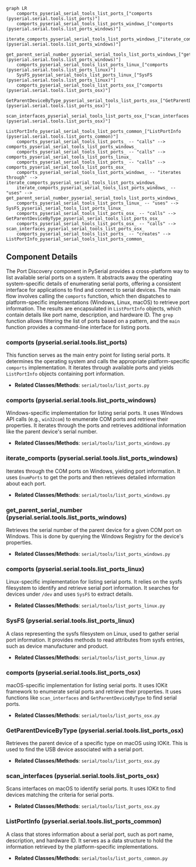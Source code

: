 ```mermaid
graph LR
    comports_pyserial_serial_tools_list_ports_["comports (pyserial.serial.tools.list_ports)"]
    comports_pyserial_serial_tools_list_ports_windows_["comports (pyserial.serial.tools.list_ports_windows)"]
    iterate_comports_pyserial_serial_tools_list_ports_windows_["iterate_comports (pyserial.serial.tools.list_ports_windows)"]
    get_parent_serial_number_pyserial_serial_tools_list_ports_windows_["get_parent_serial_number (pyserial.serial.tools.list_ports_windows)"]
    comports_pyserial_serial_tools_list_ports_linux_["comports (pyserial.serial.tools.list_ports_linux)"]
    SysFS_pyserial_serial_tools_list_ports_linux_["SysFS (pyserial.serial.tools.list_ports_linux)"]
    comports_pyserial_serial_tools_list_ports_osx_["comports (pyserial.serial.tools.list_ports_osx)"]
    GetParentDeviceByType_pyserial_serial_tools_list_ports_osx_["GetParentDeviceByType (pyserial.serial.tools.list_ports_osx)"]
    scan_interfaces_pyserial_serial_tools_list_ports_osx_["scan_interfaces (pyserial.serial.tools.list_ports_osx)"]
    ListPortInfo_pyserial_serial_tools_list_ports_common_["ListPortInfo (pyserial.serial.tools.list_ports_common)"]
    comports_pyserial_serial_tools_list_ports_ -- "calls" --> comports_pyserial_serial_tools_list_ports_windows_
    comports_pyserial_serial_tools_list_ports_ -- "calls" --> comports_pyserial_serial_tools_list_ports_linux_
    comports_pyserial_serial_tools_list_ports_ -- "calls" --> comports_pyserial_serial_tools_list_ports_osx_
    comports_pyserial_serial_tools_list_ports_windows_ -- "iterates through" --> iterate_comports_pyserial_serial_tools_list_ports_windows_
    iterate_comports_pyserial_serial_tools_list_ports_windows_ -- "uses" --> get_parent_serial_number_pyserial_serial_tools_list_ports_windows_
    comports_pyserial_serial_tools_list_ports_linux_ -- "uses" --> SysFS_pyserial_serial_tools_list_ports_linux_
    comports_pyserial_serial_tools_list_ports_osx_ -- "calls" --> GetParentDeviceByType_pyserial_serial_tools_list_ports_osx_
    comports_pyserial_serial_tools_list_ports_osx_ -- "calls" --> scan_interfaces_pyserial_serial_tools_list_ports_osx_
    comports_pyserial_serial_tools_list_ports_ -- "creates" --> ListPortInfo_pyserial_serial_tools_list_ports_common_
```

## Component Details

The Port Discovery component in PySerial provides a cross-platform way to list available serial ports on a system. It abstracts away the operating system-specific details of enumerating serial ports, offering a consistent interface for applications to find and connect to serial devices. The main flow involves calling the `comports` function, which then dispatches to platform-specific implementations (Windows, Linux, macOS) to retrieve port information. The results are encapsulated in `ListPortInfo` objects, which contain details like port name, description, and hardware ID. The `grep` function allows filtering the list of ports based on a pattern, and the `main` function provides a command-line interface for listing ports.

### comports (pyserial.serial.tools.list_ports)
This function serves as the main entry point for listing serial ports. It determines the operating system and calls the appropriate platform-specific `comports` implementation. It iterates through available ports and yields `ListPortInfo` objects containing port information.
- **Related Classes/Methods**: `serial/tools/list_ports.py`

### comports (pyserial.serial.tools.list_ports_windows)
Windows-specific implementation for listing serial ports. It uses Windows API calls (e.g., `win32com`) to enumerate COM ports and retrieve their properties. It iterates through the ports and retrieves additional information like the parent device's serial number.
- **Related Classes/Methods**: `serial/tools/list_ports_windows.py`

### iterate_comports (pyserial.serial.tools.list_ports_windows)
Iterates through the COM ports on Windows, yielding port information. It uses `EnumPorts` to get the ports and then retrieves detailed information about each port.
- **Related Classes/Methods**: `serial/tools/list_ports_windows.py`

### get_parent_serial_number (pyserial.serial.tools.list_ports_windows)
Retrieves the serial number of the parent device for a given COM port on Windows. This is done by querying the Windows Registry for the device's properties.
- **Related Classes/Methods**: `serial/tools/list_ports_windows.py`

### comports (pyserial.serial.tools.list_ports_linux)
Linux-specific implementation for listing serial ports. It relies on the sysfs filesystem to identify and retrieve serial port information. It searches for devices under `/dev` and uses `SysFS` to extract details.
- **Related Classes/Methods**: `serial/tools/list_ports_linux.py`

### SysFS (pyserial.serial.tools.list_ports_linux)
A class representing the sysfs filesystem on Linux, used to gather serial port information. It provides methods to read attributes from sysfs entries, such as device manufacturer and product.
- **Related Classes/Methods**: `serial/tools/list_ports_linux.py`

### comports (pyserial.serial.tools.list_ports_osx)
macOS-specific implementation for listing serial ports. It uses IOKit framework to enumerate serial ports and retrieve their properties. It uses functions like `scan_interfaces` and `GetParentDeviceByType` to find serial ports.
- **Related Classes/Methods**: `serial/tools/list_ports_osx.py`

### GetParentDeviceByType (pyserial.serial.tools.list_ports_osx)
Retrieves the parent device of a specific type on macOS using IOKit. This is used to find the USB device associated with a serial port.
- **Related Classes/Methods**: `serial/tools/list_ports_osx.py`

### scan_interfaces (pyserial.serial.tools.list_ports_osx)
Scans interfaces on macOS to identify serial ports. It uses IOKit to find devices matching the criteria for serial ports.
- **Related Classes/Methods**: `serial/tools/list_ports_osx.py`

### ListPortInfo (pyserial.serial.tools.list_ports_common)
A class that stores information about a serial port, such as port name, description, and hardware ID. It serves as a data structure to hold the information retrieved by the platform-specific implementations.
- **Related Classes/Methods**: `serial/tools/list_ports_common.py`

